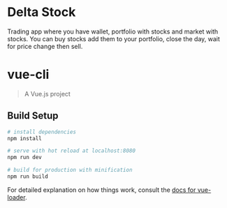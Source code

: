 # Delta Stock

Trading app where you have wallet, portfolio with stocks and market with stocks. You can buy stocks add them to your portfolio, close the day, wait for price change then sell.

# vue-cli

> A Vue.js project

## Build Setup

``` bash
# install dependencies
npm install

# serve with hot reload at localhost:8080
npm run dev

# build for production with minification
npm run build
```

For detailed explanation on how things work, consult the [docs for vue-loader](http://vuejs.github.io/vue-loader).
